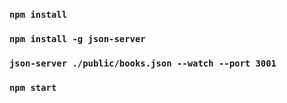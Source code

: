 ### `npm install`
### `npm install -g json-server`
### `json-server ./public/books.json --watch --port 3001`

### `npm start`

